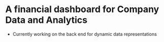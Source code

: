 # A financial dashboard for Company Data and Analytics
- Currently working on the back end for dynamic data representations

